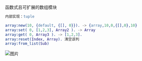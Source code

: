 函数式且可扩展的数组模块

```erlang
内部实现：tuple

array:new(10, {default, {[], 0}}). -> {array,10,0,{[],0},10}
array:set( 0, [1,2,3], Array2 ). -> Array
array:get( 0, Array3 ). -> [1,2,3].
array:reset(Index, Array). 清空该列
array:from_list(Sub)
```

![图片](/images/screenshot_1534642192915.png)
